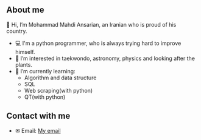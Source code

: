 ## About me
👋 Hi, I’m Mohammad Mahdi Ansarian, an Iranian who is proud of his country.
- 💻 I'm a python programmer, who is always trying hard to improve himself.
- 👀 I’m interested in taekwondo, astronomy, physics and looking after the plants.
- 🌱 I’m currently learning:
    - Algorithm and data structure
    - SQL
    - Web scraping(with python)
    - QT(with python)
 
## Contact with me
- ✉ Email: [My email](ansarian.mohammad.mahdi@gmail.com)

<!---
mm-ansarian/mm-ansarian is a ✨ special ✨ repository because its `README.md` (this file) appears on your GitHub profile.
You can click the Preview link to take a look at your changes.
--->
